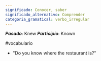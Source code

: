 ```yaml
---
significado: Conocer, saber
significado_alternativo: Comprender
categoria_gramatical: verbo_irregular
---
```


***Pasado***: Knew
***Participio***: Known

#vocabulario

- "Do you know where the restaurant is?"   